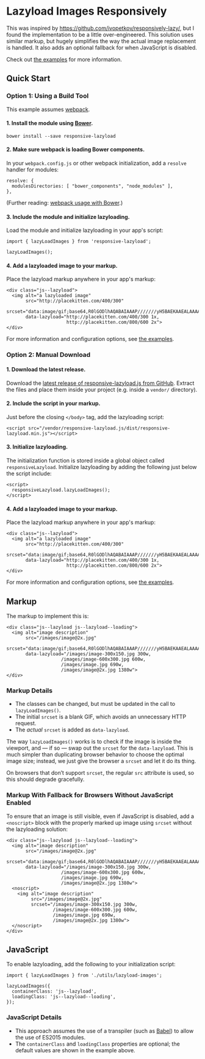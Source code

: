 # Lazyload Images Responsively

This was inspired by <https://github.com/ivopetkov/responsively-lazy/>, but I found the implementation to be a little over-engineered. This solution uses similar markup, but hugely simplifies the way the actual image replacement is handled. It also adds an optional fallback for when JavaScript is disabled.

Check out [the examples](https://jlengstorf.github.io/responsive-lazyload.js/example/) for more information.

## Quick Start

### Option 1: Using a Build Tool

This example assumes [webpack](https://webpack.github.io/).

#### 1. Install the module using [Bower](https://bower.io/).

    bower install --save responsive-lazyload

#### 2. Make sure webpack is loading Bower components.

In your `webpack.config.js` or other webpack initialization, add a `resolve` handler for modules:

    resolve: {
      modulesDirectories: [ "bower_components", "node_modules" ],
    },

(Further reading: [webpack usage with Bower](https://webpack.github.io/docs/usage-with-bower.html).)

#### 3. Include the module and initialize lazyloading.

Load the module and initialize lazyloading in your app's script:

    import { lazyLoadImages } from 'responsive-lazyload';

    lazyLoadImages();

#### 4. Add a lazyloaded image to your markup.

Place the lazyload markup anywhere in your app's markup:

    <div class="js--lazyload">
      <img alt="a lazyloaded image"
           src="http://placekitten.com/400/300"
           srcset="data:image/gif;base64,R0lGODlhAQABAIAAAP///////yH5BAEKAAEALAAAAAABAAEAAAICTAEAOw=="
           data-lazyload="http://placekitten.com/400/300 1x,
                          http://placekitten.com/800/600 2x">
    </div>

For more information and configuration options, see [the examples](https://jlengstorf.github.io/responsive-lazyload.js/example/).

### Option 2: Manual Download

#### 1. Download the latest release.

Download the [latest release of responsive-lazyload.js from GitHub](https://github.com/jlengstorf/responsive-lazyload.js/releases). Extract the files and place them inside your project (e.g. inside a `vendor/` directory).

#### 2. Include the script in your markup.

Just before the closing `</body>` tag, add the lazyloading script:

    <script src="/vendor/responsive-lazyload.js/dist/responsive-lazyload.min.js"></script>

#### 3. Initialize lazyloading.

The initialization function is stored inside a global object called `responsiveLazyload`. Initialize lazyloading by adding the following just below the script include:

    <script>
      responsiveLazyload.lazyLoadImages();
    </script>

#### 4. Add a lazyloaded image to your markup.

Place the lazyload markup anywhere in your app's markup:

    <div class="js--lazyload">
      <img alt="a lazyloaded image"
           src="http://placekitten.com/400/300"
           srcset="data:image/gif;base64,R0lGODlhAQABAIAAAP///////yH5BAEKAAEALAAAAAABAAEAAAICTAEAOw=="
           data-lazyload="http://placekitten.com/400/300 1x,
                          http://placekitten.com/800/600 2x">
    </div>

For more information and configuration options, see [the examples](https://jlengstorf.github.io/responsive-lazyload.js/example/).

## Markup

The markup to implement this is:

    <div class="js--lazyload js--lazyload--loading">
      <img alt="image description"
           src="/images/image@2x.jpg"
           srcset="data:image/gif;base64,R0lGODlhAQABAIAAAP///////yH5BAEKAAEALAAAAAABAAEAAAICTAEAOw=="
           data-lazyload="/images/image-300x150.jpg 300w,
                        /images/image-600x300.jpg 600w,
                        /images/image.jpg 690w,
                        /images/image@2x.jpg 1380w">
    </div>

### Markup Details

- The classes can be changed, but must be updated in the call to `lazyLoadImages()`.
- The initial `srcset` is a blank GIF, which avoids an unnecessary HTTP request.
- The _actual_ `srcset` is added as `data-lazyload`.

The way `lazyLoadImages()` works is to check if the image is inside the viewport, and — if so — swap out the `srcset` for the `data-lazyload`. This is much simpler than duplicating browser behavior to choose the optimal image size; instead, we just give the browser a `srcset` and let it do its thing.

On browsers that don’t support `srcset`, the regular `src` attribute is used, so this should degrade gracefully.

### Markup With Fallback for Browsers Without JavaScript Enabled

To ensure that an image is still visible, even if JavaScript is disabled, add a `<noscript>` block with the properly marked up image using `srcset` without the lazyloading solution:

    <div class="js--lazyload js--lazyload--loading">
      <img alt="image description"
           src="/images/image@2x.jpg"
           srcset="data:image/gif;base64,R0lGODlhAQABAIAAAP///////yH5BAEKAAEALAAAAAABAAEAAAICTAEAOw=="
           data-lazyload="/images/image-300x150.jpg 300w,
                        /images/image-600x300.jpg 600w,
                        /images/image.jpg 690w,
                        /images/image@2x.jpg 1380w">
      <noscript>
        <img alt="image description"
             src="/images/image@2x.jpg"
             srcset="/images/image-300x150.jpg 300w,
                     /images/image-600x300.jpg 600w,
                     /images/image.jpg 690w,
                     /images/image@2x.jpg 1380w">
      </noscript>
    </div>

## JavaScript

To enable lazyloading, add the following to your initialization script:

    import { lazyLoadImages } from './utils/lazyload-images';

    lazyLoadImages({
      containerClass: 'js--lazyload',
      loadingClass: 'js--lazyload--loading',
    });

### JavaScript Details

- This approach assumes the use of a transpiler (such as [Babel](https://babeljs.io/)) to allow the use of ES2015 modules.
- The `containerClass` and `loadingClass` properties are optional; the default values are shown in the example above.
